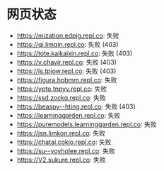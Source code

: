 # 网页状态
- https://mization.edpjg.repl.co: 失败
- https://qi.limqin.repl.co: 失败 (403)
- https://tote.kaikaixin.repl.co: 失败 (403)
- https://v.chavir.repl.co: 失败 (403)
- https://ls.tpjow.repl.co: 失败 (403)
- https://figura.hpbmm.repl.co: 失败
- https://ypto.tnpyv.repl.co: 失败
- https://ssd.zockq.repl.co: 失败
- https://beaspy--hting.repl.co: 失败 (403)
- https://learninggarden.repl.co: 失败
- https://puremodels.learninggarden.repl.co: 失败
- https://jsn.limkon.repl.co: 失败
- https://chatai.cokio.repl.co: 失败
- https://su--yoyholee.repl.co: 失败
- https://V2.sukure.repl.co: 失败
